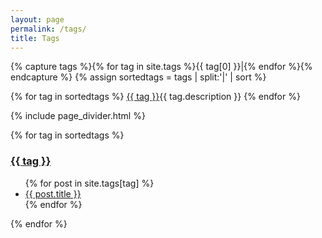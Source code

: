 ```yaml
---
layout: page
permalink: /tags/
title: Tags
---
```


{% capture tags %}{% for tag in site.tags %}{{ tag[0] }}|{% endfor %}{% endcapture %}
{% assign sortedtags = tags | split:'|' | sort %}

{% for tag in sortedtags %}
<a href="#{{ tag }}">{{ tag }}</a>{{ tag.description }}
{% endfor %}

{% include page_divider.html %}


{% for tag in sortedtags %}
<div id="{{ tag }}"><h3><a href="{{ tag }}">{{ tag }}</a></h3></div>
<ul class="list-unstyled">
{% for post in site.tags[tag] %}
<li><a href="{{ post.url }}">{{ post.title }}</a></li>
{% endfor %}
</ul>
{% endfor %}
